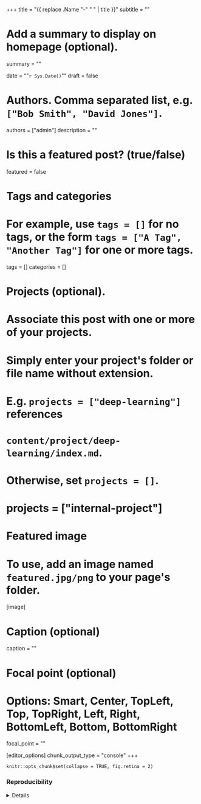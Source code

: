 +++
title = "{{ replace .Name "-" " " | title }}"
subtitle = ""

# Add a summary to display on homepage (optional).
summary = ""

date = "\"`r Sys.Date()`\""
draft = false

# Authors. Comma separated list, e.g. `["Bob Smith", "David Jones"]`.
authors = ["admin"]
description = ""

# Is this a featured post? (true/false)
featured = false

# Tags and categories
# For example, use `tags = []` for no tags, or the form `tags = ["A Tag", "Another Tag"]` for one or more tags.
tags = []
categories = []

# Projects (optional).
#   Associate this post with one or more of your projects.
#   Simply enter your project's folder or file name without extension.
#   E.g. `projects = ["deep-learning"]` references 
#   `content/project/deep-learning/index.md`.
#   Otherwise, set `projects = []`.
# projects = ["internal-project"]

# Featured image
# To use, add an image named `featured.jpg/png` to your page's folder. 
[image]
  # Caption (optional)
  caption = ""

  # Focal point (optional)
  # Options: Smart, Center, TopLeft, Top, TopRight, Left, Right, BottomLeft, Bottom, BottomRight
  focal_point = ""
  
[editor_options]
  chunk_output_type = "console"
+++

```{r setup, include = FALSE}
knitr::opts_chunk$set(collapse = TRUE, fig.retina = 2)
```


### Reproducibility

<details>
```{r reproducibility, echo = FALSE}
## Reproducibility info
options(width = 120)
sessioninfo::session_info()
```
</details>

